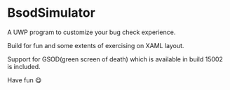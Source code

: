 # BsodSimulator

A UWP program to customize your bug check experience.

Build for fun and some extents of exercising on XAML layout.

Support for GSOD(green screen of death) which is available in build 15002 is included.

Have fun 😋